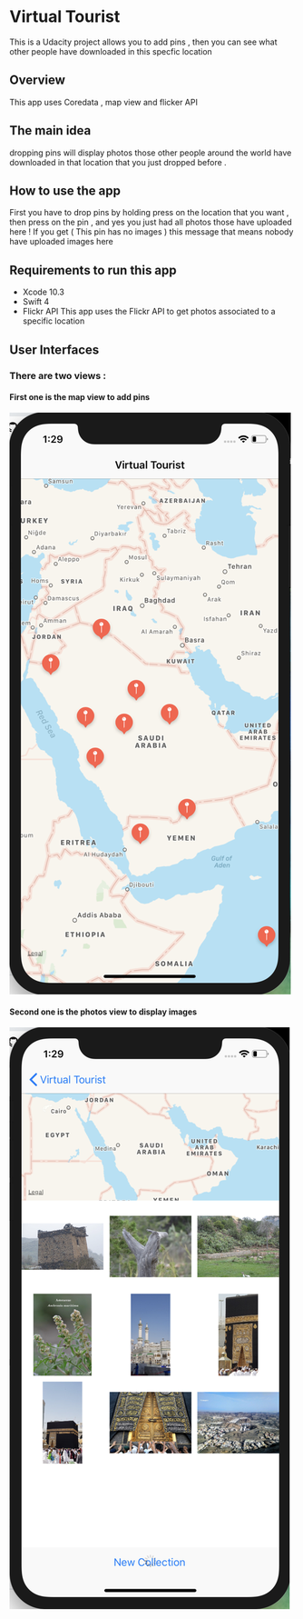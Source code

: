 #  Virtual Tourist
This is a Udacity project allows you to add pins , then you can see what other people have downloaded in this specfic location


## Overview 
This app uses Coredata , map view and flicker API


## The main idea
dropping pins will display photos those other people around the world have downloaded in that location that you just dropped before . 


## How to use the app 
First you have to drop pins by holding press on the location that you want , then press on the pin , and yes you just had all photos those have uploaded here ! If you get ( This pin has no images ) this message that means nobody have uploaded images here 


## Requirements to run this app
* Xcode 10.3
* Swift 4
* Flickr API
This app uses the Flickr API to get photos associated to a specific location

## User Interfaces
### There are two views :
#### First one is the map view to add pins

![](img/firstView.png)

#### Second one is the photos view to display images 

![](img/secondView.png)


